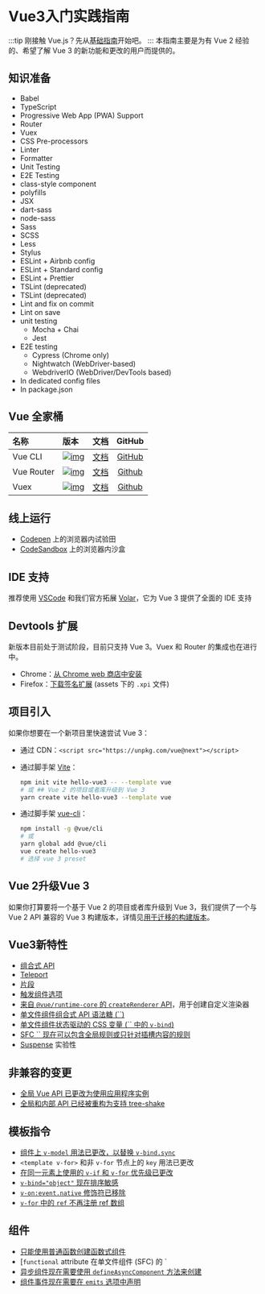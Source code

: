 <!--
 * @Author: xunzhaotech
 * @Email: luyb@xunzhaotech.com
 * @QQ: 1525572900
 * @LastEditors: xunzhaotech
-->
# Vue3入门实践指南
:::tip
刚接触 Vue.js？先从[基础指南](https://v3.cn.vuejs.org/guide/introduction.html#vue-js-%E6%98%AF%E4%BB%80%E4%B9%88)开始吧。
:::
本指南主要是为有 Vue 2 经验的、希望了解 Vue 3 的新功能和更改的用户而提供的。
## 知识准备
- Babel
- TypeScript
- Progressive Web App (PWA) Support
- Router
- Vuex
- CSS Pre-processors
- Linter
- Formatter
- Unit Testing
- E2E Testing
- class-style component
- polyfills
- JSX
- dart-sass
- node-sass
- Sass
- SCSS
- Less
- Stylus
- ESLint + Airbnb config
- ESLint + Standard config
- ESLint + Prettier
- TSLint (deprecated)
- TSLint (deprecated)
- Lint and fix on commit
- Lint on save
- unit testing
  - Mocha + Chai
  - Jest
- E2E testing
  - Cypress (Chrome only)
  - Nightwatch (WebDriver-based)
  - WebdriverIO (WebDriver/DevTools based)
- In dedicated config files
- In package.json
## Vue 全家桶

| 名称       | 版本                                                         |                  文档                  |                       GitHub                       |
| :--------- | :----------------------------------------------------------- | :------------------------------------: | :------------------------------------------------: |
| Vue CLI    | [![img](https://img.shields.io/npm/v/@vue/cli)](https://www.npmjs.com/package/@vue/cli) |   [文档](https://cli.vuejs.org/zh/)    |     [GitHub](https://github.com/vuejs/vue-cli)     |
| Vue Router | [![img](https://img.shields.io/npm/v/vue-router/next.svg)](https://www.npmjs.com/package/vue-router/v/next) | [文档](https://next.router.vuejs.org/) | [Github](https://github.com/vuejs/vue-router-next) |
| Vuex       | [![img](https://img.shields.io/npm/v/vuex/next.svg)](https://www.npmjs.com/package/vuex/v/next) |  [文档](https://next.vuex.vuejs.org/)  |  [Github](https://github.com/vuejs/vuex/tree/4.0)  |

## 线上运行
- [Codepen](https://codepen.io/yyx990803/pen/OJNoaZL) 上的浏览器内试验田
- [CodeSandbox](https://v3.vue.new/) 上的浏览器内沙盒
## IDE 支持
推荐使用 [VSCode](https://code.visualstudio.com/) 和我们官方拓展 [Volar](https://github.com/johnsoncodehk/volar)，它为 Vue 3 提供了全面的 IDE 支持

##  Devtools 扩展
新版本目前处于测试阶段，目前只支持 Vue 3。Vuex 和 Router 的集成也在进行中。
-  Chrome：[从 Chrome web 商店中安装](https://chrome.google.com/webstore/detail/vuejs-devtools/ljjemllljcmogpfapbkkighbhhppjdbg?hl=en)
-  Firefox：[下载签名扩展](https://github.com/vuejs/vue-devtools/releases/tag/v6.0.0-beta.20) (assets 下的 `.xpi` 文件)

## 项目引入
如果你想要在一个新项目里快速尝试 Vue 3：
- 通过 CDN：`<script src="https://unpkg.com/vue@next"></script>`

- 通过脚手架 [Vite](https://github.com/vitejs/vite)：

  ```bash
  npm init vite hello-vue3 -- --template vue 
  # 或 ## Vue 2 的项目或者库升级到 Vue 3
  yarn create vite hello-vue3 --template vue
  ```

- 通过脚手架 [vue-cli](https://cli.vuejs.org/)：

  ```bash
  npm install -g @vue/cli 
  # 或 
  yarn global add @vue/cli
  vue create hello-vue3
  # 选择 vue 3 preset
  ```
## Vue 2升级Vue 3
如果你打算要将一个基于 Vue 2 的项目或者库升级到 Vue 3，我们提供了一个与 Vue 2 API 兼容的 Vue 3 构建版本，详情见[用于迁移的构建版本](https://v3.cn.vuejs.org/guide/migration/migration-build.html)。
## Vue3新特性
- [组合式 API](https://v3.cn.vuejs.org/guide/composition-api-introduction.html)
- [Teleport](https://v3.cn.vuejs.org/guide/teleport.html)
- [片段](https://v3.cn.vuejs.org/guide/migration/fragments.html)
- [触发组件选项](https://v3.cn.vuejs.org/guide/component-custom-events.html)
- [来自 `@vue/runtime-core` 的 `createRenderer` API](https://github.com/vuejs/vue-next/tree/master/packages/runtime-core)，用于创建自定义渲染器
- [单文件组件组合式 API 语法糖 (``)](https://v3.cn.vuejs.org/api/sfc-script-setup.html)
- [单文件组件状态驱动的 CSS 变量 (`` 中的 `v-bind`)](https://v3.cn.vuejs.org/api/sfc-style.html#状态驱动的动态-css)
- [SFC `` 现在可以包含全局规则或只针对插槽内容的规则](https://github.com/vuejs/rfcs/blob/master/active-rfcs/0023-scoped-styles-changes.md)
- [Suspense](https://v3.cn.vuejs.org/guide/migration/suspense.html) 实验性
## 非兼容的变更
- [全局 Vue API 已更改为使用应用程序实例](https://v3.cn.vuejs.org/guide/migration/global-api.html)
- [全局和内部 API 已经被重构为支持 tree-shake](https://v3.cn.vuejs.org/guide/migration/global-api-treeshaking.html)

## 模板指令

- [组件上 `v-model` 用法已更改，以替换 `v-bind.sync`](https://v3.cn.vuejs.org/guide/migration/v-model.html)
- `<template v-for>` 和非 `v-for` 节点上的 `key` 用法已更改
-  [在同一元素上使用的 `v-if` 和 `v-for` 优先级已更改](https://v3.cn.vuejs.org/guide/migration/v-if-v-for.html)
- [`v-bind="object"` 现在排序敏感](https://v3.cn.vuejs.org/guide/migration/v-bind.html)
- [`v-on:event.native` 修饰符已移除](https://v3.cn.vuejs.org/guide/migration/v-on-native-modifier-removed.html)
- [`v-for` 中的 `ref` 不再注册 ref 数组](https://v3.cn.vuejs.org/guide/migration/array-refs.html)

## 组件

- [只能使用普通函数创建函数式组件](https://v3.cn.vuejs.org/guide/migration/functional-components.html)
- [`functional` attribute 在单文件组件 (SFC) 的 `
- [异步组件现在需要使用 `defineAsyncComponent` 方法来创建](https://v3.cn.vuejs.org/guide/migration/async-components.html)
- [组件事件现在需要在 `emits` 选项中声明](https://v3.cn.vuejs.org/guide/migration/emits-option.html)

